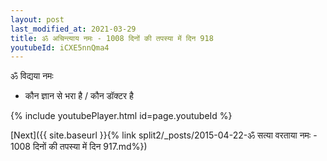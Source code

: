 ```yaml
---
layout: post
last_modified_at: 2021-03-29
title: ॐ अचिन्त्याय नमः - 1008 दिनों की तपस्या में दिन 918
youtubeId: iCXE5nnQma4
---
```

 
 
 ॐ विद्यया नमः  
 
 -  कौन ज्ञान से भरा है / कौन डॉक्टर है 
 
  
 
  
 
 
 
 
 
 


{% include youtubePlayer.html id=page.youtubeId %}
 
[Next]({{ site.baseurl }}{% link  split2/_posts/2015-04-22-ॐ सत्या वरताया नमः - 1008 दिनों की तपस्या में दिन 917.md%})
 
